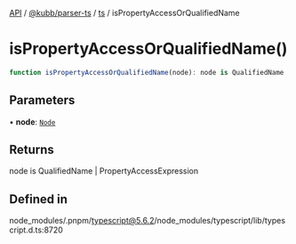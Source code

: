 [API](../../../../../packages.md) / [@kubb/parser-ts](../../../index.md) / [ts](../index.md) / isPropertyAccessOrQualifiedName

# isPropertyAccessOrQualifiedName()

```ts
function isPropertyAccessOrQualifiedName(node): node is QualifiedName | PropertyAccessExpression
```

## Parameters

• **node**: [`Node`](../interfaces/Node.md)

## Returns

node is QualifiedName \| PropertyAccessExpression

## Defined in

node\_modules/.pnpm/typescript@5.6.2/node\_modules/typescript/lib/typescript.d.ts:8720
